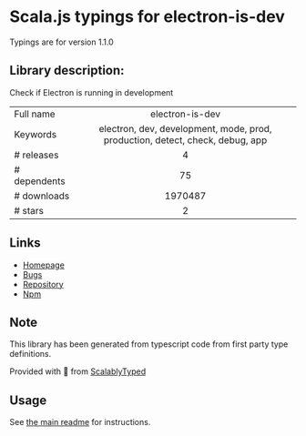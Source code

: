 
# Scala.js typings for electron-is-dev

Typings are for version 1.1.0

## Library description:
Check if Electron is running in development

|                    |                 |
| ------------------ | :-------------: |
| Full name          | electron-is-dev |
| Keywords           | electron, dev, development, mode, prod, production, detect, check, debug, app |
| # releases         | 4 |
| # dependents       | 75 |
| # downloads        | 1970487 |
| # stars            | 2 |

## Links
- [Homepage](https://github.com/sindresorhus/electron-is-dev#readme)
- [Bugs](https://github.com/sindresorhus/electron-is-dev/issues)
- [Repository](https://github.com/sindresorhus/electron-is-dev)
- [Npm](https://www.npmjs.com/package/electron-is-dev)
    


## Note
This library has been generated from typescript code from first party type definitions.

Provided with :purple_heart: from [ScalablyTyped](https://github.com/oyvindberg/ScalablyTyped)

## Usage
See [the main readme](../../readme.md) for instructions.


